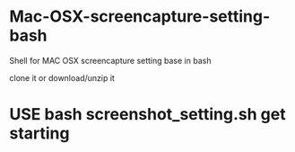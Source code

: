 # Mac-OSX-screencapture-setting-bash
Shell for MAC OSX screencapture setting base in bash

clone it or download/unzip it


# USE bash screenshot_setting.sh get starting
